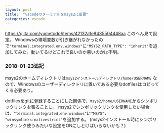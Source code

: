 ```yaml
---
layout: post
title:  "vscodeのターミナルをmsys2に変更"
categories: vscode
---
```


<https://qiita.com/yumetodo/items/42132a1e8435504448aa> このへん見て設定。
Windowsの環境変数が引き継がれなかったので`"terminal.integrated.env.windows"`に`"MSYS2_PATH_TYPE": "inherit"`を追加してみた。動いてるけどこれで良いのか悪いのかは不明。

### 2018-01-23追記
msys2のホームディレクトリは`msys2インストールディレクトリ/home/USERNAME` なので、Windowsのユーザーディレクトリに置いてある必要なdotfilesはコピってくる必要あり。

dotfilesをgitに登録することにした関係で、`msys2/home/USERNAME`からシンボリックリンクを張ることに。
msys2でシンボリックリンクを使用したい場合は、`"terminal.integrated.env.windows"`に`"MSYS": "winsymlinks:nativestrict"`を追加する。
(msys2インストール時にシンボリックリンク使うみたいな設定をONにしとけばいらないかも？)
